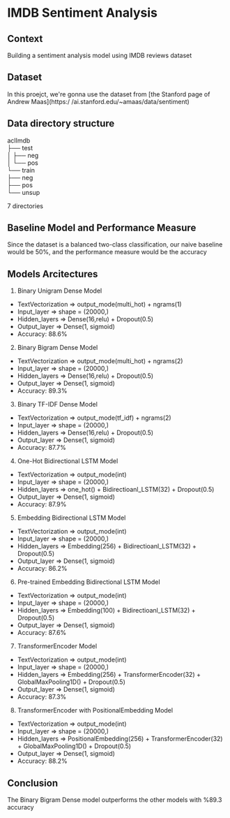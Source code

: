 # IMDB Sentiment Analysis
## Context
Building a sentiment analysis model using IMDB reviews dataset


## Dataset
In this proejct, we're gonna use the dataset from [the Stanford page of Andrew Maas](https:/ /ai.stanford.edu/~amaas/data/sentiment)

## Data directory structure
aclImdb<br>
├── test<br>
│   ├── neg<br>
│   └── pos<br>
└── train<br>
    ├── neg<br>
    ├── pos<br>
    └── unsup<br>

7 directories

## Baseline Model and Performance Measure
Since the dataset is a balanced two-class classification, our naive baseline would be 50%, and the performance measure would be the accuracy


## Models Arcitectures
1.  Binary Unigram Dense Model
  *   TextVectorization => output_mode(multi_hot) + ngrams(1)
  *   Input_layer => shape = (20000,)
  *   Hidden_layers => Dense(16,relu) + Dropout(0.5)
  *   Output_layer => Dense(1, sigmoid)
  *   Accuracy: 88.6%
2.   Binary Bigram Dense Model
  *   TextVectorization => output_mode(multi_hot) + ngrams(2)
  *   Input_layer => shape = (20000,)
  *   Hidden_layers => Dense(16,relu) + Dropout(0.5)
  *   Output_layer => Dense(1, sigmoid)
  *   Accuracy: 89.3%
3.   Binary TF-IDF Dense Model
  *   TextVectorization => output_mode(tf_idf) + ngrams(2)
  *   Input_layer => shape = (20000,)
  *   Hidden_layers => Dense(16,relu) + Dropout(0.5)
  *   Output_layer => Dense(1, sigmoid)
  *   Accuracy: 87.7%
4.   One-Hot Bidirectional LSTM Model
  *   TextVectorization => output_mode(int)
  *   Input_layer => shape = (20000,)
  *   Hidden_layers => one_hot() + Bidirectioanl_LSTM(32) + Dropout(0.5)
  *   Output_layer => Dense(1, sigmoid)
  *   Accuracy: 87.9%
5.   Embedding Bidirectional LSTM Model
  *   TextVectorization => output_mode(int)
  *   Input_layer => shape = (20000,)
  *   Hidden_layers => Embedding(256) + Bidirectioanl_LSTM(32) + Dropout(0.5)
  *   Output_layer => Dense(1, sigmoid)
  *   Accuracy: 86.2%
6.   Pre-trained Embedding Bidirectional LSTM Model
  *   TextVectorization => output_mode(int)
  *   Input_layer => shape = (20000,)
  *   Hidden_layers => Embedding(100) + Bidirectioanl_LSTM(32) + Dropout(0.5)
  *   Output_layer => Dense(1, sigmoid)
  *   Accuracy: 87.6%
7. TransformerEncoder Model
  *   TextVectorization => output_mode(int)
  *   Input_layer => shape = (20000,)
  *   Hidden_layers => Embedding(256) + TransformerEncoder(32) + GlobalMaxPooling1D() + Dropout(0.5)
  *   Output_layer => Dense(1, sigmoid)
  *   Accuracy: 87.3%
8. TransformerEncoder with PositionalEmbedding Model
  *   TextVectorization => output_mode(int)
  *   Input_layer => shape = (20000,)
  *   Hidden_layers => PositionalEmbedding(256) + TransformerEncoder(32) + GlobalMaxPooling1D() + Dropout(0.5)
  *   Output_layer => Dense(1, sigmoid)
  *   Accuracy: 88.2%

## Conclusion
The Binary Bigram Dense model outperforms the other models with %89.3 accuracy
